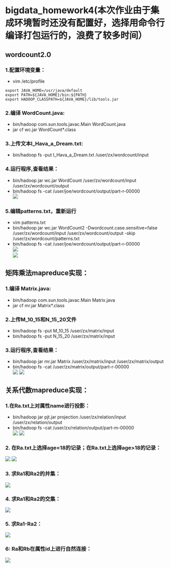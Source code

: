 # bigdata_homework4(本次作业由于集成环境暂时还没有配置好，选择用命令行编译打包运行的，浪费了较多时间）
## wordcount2.0
### 1.配置环境变量：
* vim /etc/profile  
```
export JAVA_HOME=/usr/java/default  
export PATH=${JAVA_HOME}/bin:${PATH}  
export HADOOP_CLASSPATH=${JAVA_HOME}/lib/tools.jar  
```
### 2.编译 WordCount.java:  
* bin/hadoop com.sun.tools.javac.Main WordCount.java  
* jar cf wc.jar WordCount*.class  
### 3.上传文本I_Hava_a_Dream.txt:  
* bin/hadoop fs -put I_Hava_a_Dream.txt /user/zx/wordcount/input  
### 4.运行程序,查看结果：  
* bin/hadoop jar wc.jar WordCount /user/zx/wordcount/input /user/zx/wordcount/output  
* bin/hadoop fs -cat /user/joe/wordcount/output/part-r-00000  
![](https://github.com/JohnZhangninesun/bigdata_homework4/blob/master/screenshot/wordcount.PNG)
### 5.编辑patterns.txt，重新运行
* vim patterns.txt  
* bin/hadoop jar wc.jar WordCount2 -Dwordcount.case.sensitive=false /user/zx/wordcount/input /user/zx/wordcount/output -skip /user/zx/wordcount/patterns.txt  
* bin/hadoop fs -cat /user/joe/wordcount/output/part-r-00000    
![](https://github.com/JohnZhangninesun/bigdata_homework4/blob/master/screenshot/patterns.PNG)  
![](https://github.com/JohnZhangninesun/bigdata_homework4/blob/master/screenshot/wordcount2.PNG)  
## 矩阵乘法mapreduce实现：  
### 1.编译 Matrix.java:  
* bin/hadoop com.sun.tools.javac.Main Matrix.java  
* jar cf mr.jar Matrix*.class  
### 2.上传M_10_15和N_15_20文件  
* bin/hadoop fs -put M_10_15 /user/zx/matrix/input  
* bin/hadoop fs -put N_15_20 /user/zx/matrix/input  
### 3.运行程序,查看结果：  
* bin/hadoop jar mr.jar Matrix /user/zx/matrix/input /user/zx/matrix/output  
* bin/hadoop fs -cat /user/zx/matrix/output/part-r-00000  
![](https://github.com/JohnZhangninesun/bigdata_homework4/blob/master/screenshot/matrix1.PNG)
![](https://github.com/JohnZhangninesun/bigdata_homework4/blob/master/screenshot/matrix2.PNG)
## 关系代数mapreduce实现：  
### 1.在Ra.txt上对属性name进行投影：
* bin/hadoop jar pjt.jar projection /user/zx/relation/input /user/zx/relation/output
* bin/hadoop fs -cat /user/zx/relation/output/part-m-00000  
![](https://github.com/JohnZhangninesun/bigdata_homework4/blob/master/screenshot/projection0.PNG)
![](https://github.com/JohnZhangninesun/bigdata_homework4/blob/master/screenshot/projection.PNG)
### 2. 在Ra.txt上选择age=18的记录；在Ra.txt上选择age>18的记录：
![](https://github.com/JohnZhangninesun/bigdata_homework4/blob/master/screenshot/relation.PNG)
![](https://github.com/JohnZhangninesun/bigdata_homework4/blob/master/screenshot/relation2.PNG)
### 3. 求Ra1和Ra2的并集：
![](https://github.com/JohnZhangninesun/bigdata_homework4/blob/master/screenshot/union.PNG)  
### 4. 求Ra1和Ra2的交集：
![](https://github.com/JohnZhangninesun/bigdata_homework4/blob/master/screenshot/Intersection.PNG)
### 5. 求Ra1-Ra2：
![](https://github.com/JohnZhangninesun/bigdata_homework4/blob/master/screenshot/difference.PNG)
### 6: Ra和Rb在属性id上进行自然连接：
![](https://github.com/JohnZhangninesun/bigdata_homework4/blob/master/screenshot/nujoin.PNG)
